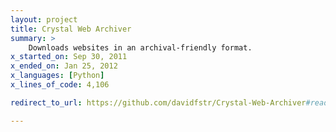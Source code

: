 ```yaml
---
layout: project
title: Crystal Web Archiver
summary: >
    Downloads websites in an archival-friendly format.
x_started_on: Sep 30, 2011
x_ended_on: Jan 25, 2012
x_languages: [Python]
x_lines_of_code: 4,106

redirect_to_url: https://github.com/davidfstr/Crystal-Web-Archiver#readme

---
```

